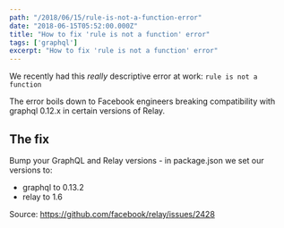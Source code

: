```yaml
---
path: "/2018/06/15/rule-is-not-a-function-error"
date: "2018-06-15T05:52:00.000Z"
title: "How to fix 'rule is not a function' error"
tags: ['graphql']
excerpt: "How to fix 'rule is not a function' error"
---
```


We recently had this _really_ descriptive error at work: `rule is not a function`

The error boils down to Facebook engineers breaking compatibility with graphql 0.12.x in certain versions of Relay.

## The fix

Bump your GraphQL and Relay versions - in package.json we set our versions to:

* graphql to 0.13.2
* relay to 1.6

Source:
https://github.com/facebook/relay/issues/2428
